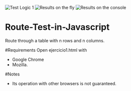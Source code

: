 ![Test Logic 1](https://user-images.githubusercontent.com/76719882/110538251-74307480-80e9-11eb-9be0-b11ff06d0fe2.png)
![Results on the fly](https://user-images.githubusercontent.com/76719882/110538252-74307480-80e9-11eb-8b74-f25b078f0b83.png)
![Results on the console](https://user-images.githubusercontent.com/76719882/110538249-72ff4780-80e9-11eb-9d14-30c096c2902b.png)

# Route-Test-in-Javascript
 Route through a table with n rows and n columns.
 
#Requirements
Open ejercicio1.html with 
- Google Chrome
- Mozilla.

#Notes
- Its operation with other browsers is not guaranteed.
